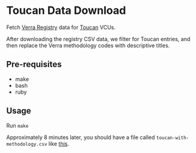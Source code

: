 # Toucan Data Download

Fetch [Verra Registry][verra_registry] data for [Toucan][toucan] VCUs.

After downloading the registry CSV data, we filter for Toucan entries, and then replace the Verra methodology codes with descriptive titles.

## Pre-requisites

- make
- bash
- ruby

## Usage

Run `make`

Approximately 8 minutes later, you should have a file called `toucan-with-methodology.csv` like [this](https://gist.github.com/spikesolution/09b4b94f027bf4dfea483158193c3a49).

[verra_registry]: https://registry.verra.org/
[toucan]: https://registry.verra.org/

